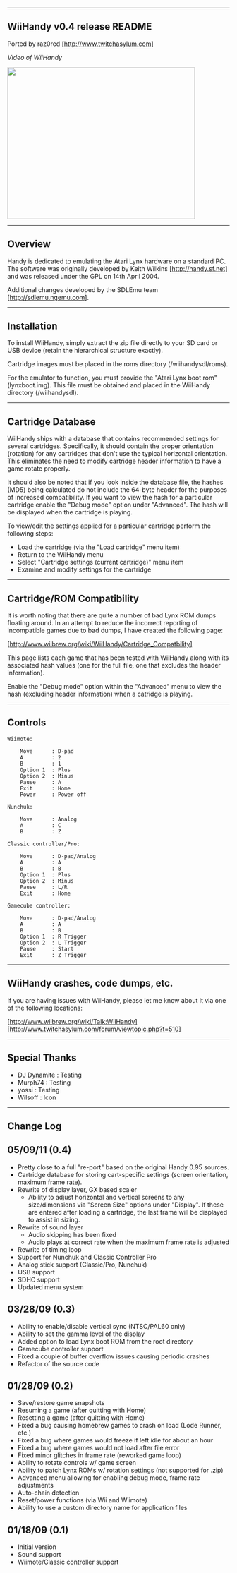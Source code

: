 --------------------------------------------
WiiHandy v0.4 release README
--------------------------------------------

Ported by raz0red 
[http://www.twitchasylum.com]

_Video of WiiHandy_

<a href='http://www.youtube.com/watch?feature=player_embedded&v=zNElRr7pPqk' target='_blank'><img src='http://img.youtube.com/vi/zNElRr7pPqk/0.jpg' width='425' height=344 /></a>

--------------------------------------------
Overview
--------------------------------------------

Handy is dedicated to emulating the Atari Lynx hardware on a standard PC. 
The software was originally developed by Keith Wilkins [http://handy.sf.net]
and was released under the GPL on 14th April 2004.

Additional changes developed by the SDLEmu team [http://sdlemu.ngemu.com].

--------------------------------------------
Installation
--------------------------------------------

To install WiiHandy, simply extract the zip file directly to your SD card
or USB device (retain the hierarchical structure exactly).

Cartridge images must be placed in the roms directory (/wiihandysdl/roms).

For the emulator to function, you must provide the "Atari Lynx boot rom"
(lynxboot.img). This file must be obtained and placed in the WiiHandy
directory (/wiihandysdl).

--------------------------------------------
Cartridge Database 
--------------------------------------------

WiiHandy ships with a database that contains recommended settings for
several cartridges. Specifically, it should contain the proper orientation
(rotation) for any cartridges that don't use the typical horizontal 
orientation. This eliminates the need to modify cartridge header information
to have a game rotate properly.

It should also be noted that if you look inside the database file, the hashes
(MD5) being calculated do not include the 64-byte header for the purposes of 
increased compatibility. If you want to view the hash for a particular
cartridge enable the "Debug mode" option under "Advanced". The hash will be 
displayed when the cartridge is playing. 

To view/edit the settings applied for a particular cartridge perform the
following steps:

  * Load the cartridge (via the "Load cartridge" menu item)
  * Return to the WiiHandy menu
  * Select "Cartridge settings (current cartridge)" menu item
  * Examine and modify settings for the cartridge 

--------------------------------------------
Cartridge/ROM Compatibility 
--------------------------------------------

It is worth noting that there are quite a number of bad Lynx ROM dumps
floating around. In an attempt to reduce the incorrect reporting of
incompatible games due to bad dumps, I have created the following page:

[http://www.wiibrew.org/wiki/WiiHandy/Cartridge_Compatbility]

This page lists each game that has been tested with WiiHandy along with its
associated hash values (one for the full file, one that excludes the header
information).

Enable the "Debug mode" option within the "Advanced" menu to view the hash
(excluding header information) when a catridge is playing.

--------------------------------------------
Controls
--------------------------------------------

    Wiimote:
    
        Move      : D-pad
        A         : 2
        B         : 1
        Option 1  : Plus
        Option 2  : Minus
        Pause     : A
        Exit      : Home
        Power     : Power off
        
    Nunchuk:

        Move      : Analog
        A         : C
        B         : Z

    Classic controller/Pro:
    
        Move      : D-pad/Analog
        A         : A
        B         : B
        Option 1  : Plus
        Option 2  : Minus
        Pause     : L/R
        Exit      : Home
                
    Gamecube controller:
    
        Move      : D-pad/Analog
        A         : A
        B         : B
        Option 1  : R Trigger
        Option 2  : L Trigger
        Pause     : Start
        Exit      : Z Trigger

--------------------------------------------
WiiHandy crashes, code dumps, etc.
--------------------------------------------

If you are having issues with WiiHandy, please let me know about it via one
of the following locations:

[http://www.wiibrew.org/wiki/Talk:WiiHandy]
[http://www.twitchasylum.com/forum/viewtopic.php?t=510]

--------------------------------------------
Special Thanks
--------------------------------------------

* DJ Dynamite  : Testing 
* Murph74      : Testing
* yossi        : Testing
* Wilsoff      : Icon

--------------------------------------------
Change Log
--------------------------------------------

05/09/11 (0.4)
--------------    
  - Pretty close to a full "re-port" based on the original Handy 0.95 sources.
  - Cartridge database for storing cart-specific settings (screen orientation,
      maximum frame rate).
  - Rewrite of display layer, GX based scaler
    - Ability to adjust horizontal and vertical screens to any size/dimensions
        via "Screen Size" options under "Display". If these are entered after
        loading a cartridge, the last frame will be displayed to assist in 
        sizing.
  - Rewrite of sound layer
    - Audio skipping has been fixed
    - Audio plays at correct rate when the maximum frame rate is adjusted
  - Rewrite of timing loop
  - Support for Nunchuk and Classic Controller Pro
  - Analog stick support (Classic/Pro, Nunchuk)
  - USB support
  - SDHC support
  - Updated menu system
  
03/28/09 (0.3)
--------------    
  - Ability to enable/disable vertical sync (NTSC/PAL60 only)
  - Ability to set the gamma level of the display
  - Added option to load Lynx boot ROM from the root directory
  - Gamecube controller support
  - Fixed a couple of buffer overflow issues causing periodic crashes    
  - Refactor of the source code     

01/28/09 (0.2)
--------------
  - Save/restore game snapshots
  - Resuming a game (after quitting with Home)
  - Resetting a game (after quitting with Home)
  - Fixed a bug causing homebrew games to crash on load (Lode Runner, etc.)
  - Fixed a bug where games would freeze if left idle for about an hour   
  - Fixed a bug where games would not load after file error
  - Fixed minor glitches in frame rate (reworked game loop)
  - Ability to rotate controls w/ game screen
  - Ability to patch Lynx ROMs w/ rotation settings (not supported for .zip)
  - Advanced menu allowing for enabling debug mode, frame rate adjustments
  - Auto-chain detection
  - Reset/power functions (via Wii and Wiimote)
  - Ability to use a custom directory name for application files    

01/18/09 (0.1)
--------------
  - Initial version
  - Sound support
  - Wiimote/Classic controller support
